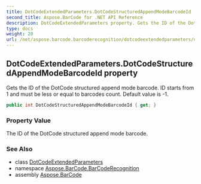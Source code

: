 ```yaml
---
title: DotCodeExtendedParameters.DotCodeStructuredAppendModeBarcodeId
second_title: Aspose.BarCode for .NET API Reference
description: DotCodeExtendedParameters property. Gets the ID of the DotCode structured append mode barcode. ID starts from 1 and must be less or equal to barcodes count. Default value is 1
type: docs
weight: 20
url: /net/aspose.barcode.barcoderecognition/dotcodeextendedparameters/dotcodestructuredappendmodebarcodeid/
---
```

## DotCodeExtendedParameters.DotCodeStructuredAppendModeBarcodeId property

Gets the ID of the DotCode structured append mode barcode. ID starts from 1 and must be less or equal to barcodes count. Default value is -1.

```csharp
public int DotCodeStructuredAppendModeBarcodeId { get; }
```

### Property Value

The ID of the DotCode structured append mode barcode.

### See Also

* class [DotCodeExtendedParameters](../)
* namespace [Aspose.BarCode.BarCodeRecognition](../../../aspose.barcode.barcoderecognition/)
* assembly [Aspose.BarCode](../../../)



